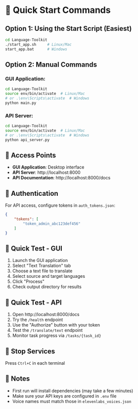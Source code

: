 # 🚀 Quick Start Commands

## Option 1: Using the Start Script (Easiest)

```bash
cd Language-Toolkit
./start_app.sh     # Linux/Mac
start_app.bat      # Windows
```

## Option 2: Manual Commands

### GUI Application:

```bash
cd Language-Toolkit
source env/bin/activate  # Linux/Mac
# or .\env\Scripts\activate  # Windows
python main.py
```

### API Server:

```bash
cd Language-Toolkit
source env/bin/activate  # Linux/Mac
# or .\env\Scripts\activate  # Windows
python api_server.py
```

## 🔗 Access Points

- **GUI Application**: Desktop interface
- **API Server**: http://localhost:8000
- **API Documentation**: http://localhost:8000/docs

## 🔑 Authentication

For API access, configure tokens in `auth_tokens.json`:
```json
{
    "tokens": [
        "token_admin_abc123def456"
    ]
}
```

## 🧪 Quick Test - GUI

1. Launch the GUI application
2. Select "Text Translation" tab
3. Choose a text file to translate
4. Select source and target languages
5. Click "Process"
6. Check output directory for results

## 🧪 Quick Test - API

1. Open http://localhost:8000/docs
2. Try the `/health` endpoint
3. Use the "Authorize" button with your token
4. Test the `/translate/text` endpoint
5. Monitor task progress via `/tasks/{task_id}`

## 🛑 Stop Services

Press `Ctrl+C` in each terminal

## 📝 Notes

- First run will install dependencies (may take a few minutes)
- Make sure your API keys are configured in `.env` file
- Voice names must match those in `elevenlabs_voices.json`
